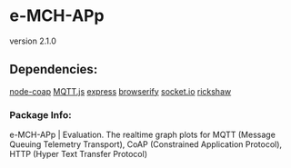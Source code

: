 # e-MCH-APp

version 2.1.0

## Dependencies:

[node-coap](https://github.com/mcollina/node-coap)
[MQTT.js](https://github.com/mqttjs/MQTT.js)
[express](https://www.npmjs.com/package/express)
[browserify](https://www.npmjs.com/package/browserify)
[socket.io](https://www.npmjs.com/package/socket.io)
[rickshaw](https://www.npmjs.com/package/rickshaw)

### Package Info:

e-MCH-APp | Evaluation. The realtime graph plots for MQTT (Message Queuing Telemetry Transport), CoAP (Constrained Application Protocol), HTTP (Hyper Text Transfer Protocol)